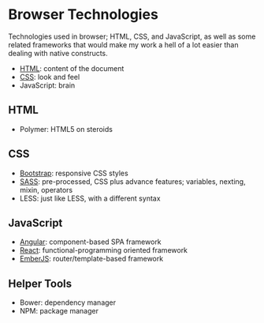 # Browser Technologies
Technologies used in browser; HTML, CSS, and JavaScript, as well as some related frameworks that would make my work a hell of a lot easier than dealing with native constructs.

- [HTML](HTML): content of the document
- [CSS](CSS): look and feel
- JavaScript: brain

## HTML
- Polymer: HTML5 on steroids

## CSS
- [Bootstrap](Bootstrap): responsive CSS styles
- [SASS](SASS): pre-processed, CSS plus advance features; variables, nexting, mixin, operators
- LESS: just like LESS, with a different syntax 

## JavaScript
- [Angular](Angular): component-based SPA framework
- [React](React): functional-programming oriented framework
- [EmberJS](EmberJS): router/template-based framework

## Helper Tools
- Bower: dependency manager
- NPM: package manager


